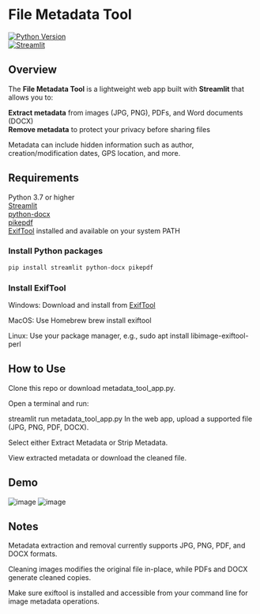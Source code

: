 # File Metadata Tool

[![Python Version](https://img.shields.io/badge/python-3.7+-blue.svg)](https://www.python.org/)  
[![Streamlit](https://img.shields.io/badge/streamlit-v1.0+-green.svg)](https://streamlit.io/)  


## Overview

The **File Metadata Tool** is a lightweight web app built with **Streamlit** that allows you to:

**Extract metadata** from images (JPG, PNG), PDFs, and Word documents (DOCX)  
**Remove metadata** to protect your privacy before sharing files

Metadata can include hidden information such as author, creation/modification dates, GPS location, and more.


## Requirements

Python 3.7 or higher  
[Streamlit](https://streamlit.io/)  
[python-docx](https://python-docx.readthedocs.io/en/latest/)  
[pikepdf](https://pikepdf.readthedocs.io/en/latest/)  
[ExifTool](https://exiftool.org/) installed and available on your system PATH  

### Install Python packages

```bash
pip install streamlit python-docx pikepdf
```

### Install ExifTool
Windows: Download and install from [ExifTool](https://exiftool.org/)

MacOS: Use Homebrew brew install exiftool

Linux: Use your package manager, e.g., sudo apt install libimage-exiftool-perl

## How to Use
Clone this repo or download metadata_tool_app.py.

Open a terminal and run:

streamlit run metadata_tool_app.py
In the web app, upload a supported file (JPG, PNG, PDF, DOCX).

Select either Extract Metadata or Strip Metadata.

View extracted metadata or download the cleaned file.

## Demo
![image](https://github.com/user-attachments/assets/6d2365f1-6cff-45a2-9fb2-b6dc3a230e07)
![image](https://github.com/user-attachments/assets/e74a34b0-1676-4350-89e1-8b20eec267d5)


## Notes
Metadata extraction and removal currently supports JPG, PNG, PDF, and DOCX formats.

Cleaning images modifies the original file in-place, while PDFs and DOCX generate cleaned copies.

Make sure exiftool is installed and accessible from your command line for image metadata operations.


